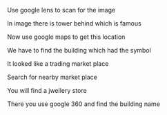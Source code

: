 Use google lens to scan for the image 

In image there is tower behind which is famous

Now use google maps to get this location 

We have to find the building which had the symbol

It looked like a trading market place

Search for nearby market place 

You will find a jwellery store 

There you use google 360 and find the building name